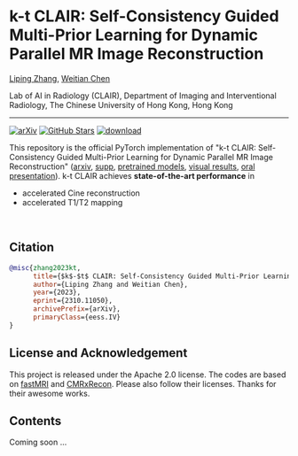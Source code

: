 # k-t CLAIR: Self-Consistency Guided Multi-Prior Learning for Dynamic Parallel MR Image Reconstruction
[Liping Zhang](https://lpzhang.github.io), [Weitian Chen](http://www.diir.cuhk.edu.hk/profile/chen-weitian)

Lab of AI in Radiology (CLAIR), Department of Imaging and Interventional Radiology, The Chinese University of Hong Kong, Hong Kong

---

[![arXiv](https://img.shields.io/badge/arXiv-Paper-<COLOR>.svg)](ttps://arxiv.org/abs/2310.11050)
[![GitHub Stars](https://img.shields.io/github/stars/lpzhang/ktCLAIR?style=social)](https://github.com/lpzhang/ktCLAIR)
[![download](https://img.shields.io/github/downloads/lpzhang/ktCLAIR/total.svg)](https://github.com/lpzhang/ktCLAIR/releases)

This repository is the official PyTorch implementation of "k-t CLAIR: Self-Consistency Guided Multi-Prior Learning for Dynamic Parallel MR Image Reconstruction" ([arxiv](https://arxiv.org/abs/2310.11050), [supp](https://github.com/lpzhang/ktCLAIR/releases), [pretrained models](https://github.com/lpzhang/ktCLAIR/releases), [visual results](https://github.com/lpzhang/ktCLAIR/releases), [oral presentation](https://www.youtube.com/watch?v=-VVPB1IN0n8)). k-t CLAIR achieves **state-of-the-art performance** in
- accelerated Cine reconstruction
- accelerated T1/T2 mapping

</br>

## Citation
```bibtex
@misc{zhang2023kt,
      title={$k$-$t$ CLAIR: Self-Consistency Guided Multi-Prior Learning for Dynamic Parallel MR Image Reconstruction}, 
      author={Liping Zhang and Weitian Chen},
      year={2023},
      eprint={2310.11050},
      archivePrefix={arXiv},
      primaryClass={eess.IV}
}
```

## License and Acknowledgement
This project is released under the Apache 2.0 license. The codes are based on [fastMRI](https://github.com/facebookresearch/fastMRI) and [CMRxRecon](https://github.com/CmrxRecon/CMRxRecon). Please also follow their licenses. Thanks for their awesome works.

## Contents
Coming soon ...


